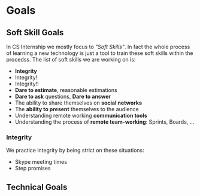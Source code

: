 # Goals

## Soft Skill Goals
In CS Internship we mostly focus to *"Soft Skills"*. In fact the whole process of learning a new technology is just a tool to train these soft skills within the procedss. The list of soft skills we are working on is:
- **Integrity**
- Integrity!
- Integrity!!
- **Dare to estimate**, reasonable estimations
- **Dare to ask** questions, **Dare to answer**
- The ability to share themselves on **social networks**
- The **ability to present** themselves to the audience
- Understanding remote working **communication tools**
- Understanding the process of **remote team-working**: Sprints, Boards, ...

### Integrity
We practice integrity by being strict on these situations:
 - Skype meeting times
 - Step promises



## Technical Goals
